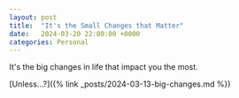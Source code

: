 ```yaml
---
layout: post
title:  "It's the Small Changes that Matter"
date:   2024-03-20 22:00:00 +0000
categories: Personal
---
```


It's the big changes in life that impact you the most.

[Unless...?]({% link _posts/2024-03-13-big-changes.md %})
